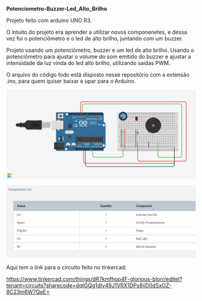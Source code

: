 **Potenciometro-Buzzer-Led_Alto_Brilho**

Projeto feito com arduino UNO R3.

O intuito do projeto era aprender a utilizar novos componenetes, e dessa vez foi o potenciômetro e o led de alto brilho, juntando com um buzzer.

Projeto usando um potenciômetro, buzzer e um led de alto brilho. Usando o potenciômetro para ajustar o volume do som emitido do buzzer e ajustar a intensidade da luz vinda do led alto brilho, utilizando saidas PWM. 

O arquivo do código todo está disposto nesse repositório com a extensão .ino, para quem quiser baixar e upar para o
Arduino.

![Screenshot Circuito](https://github.com/SquirrelArteeDesign/Potenciometro-Buzzer-Led_Alto_Brilho/blob/master/images/Circuito.png)

![Screenshot - Componenetes](https://github.com/SquirrelArteeDesign/Potenciometro-Buzzer-Led_Alto_Brilho/blob/master/images/Componentes.png)

Aqui tem o link para o circuito feito no tinkercad:

https://www.tinkercad.com/things/dR7kmfhop4F-glorious-blorr/editel?tenant=circuits?sharecode=dqtGQg1dIv49J1VRX1DPs8ijD0dSxOZ-8C23m6W7QeE=

